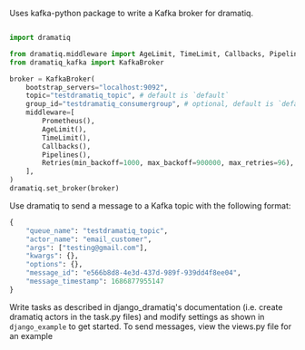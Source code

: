 Uses kafka-python package to write a Kafka broker for dramatiq.

```python

import dramatiq

from dramatiq.middleware import AgeLimit, TimeLimit, Callbacks, Pipelines, Prometheus, Retries
from dramatiq_kafka import KafkaBroker

broker = KafkaBroker(
    bootstrap_servers="localhost:9092",
    topic="testdramatiq_topic", # default is `default`
    group_id="testdramatiq_consumergroup", # optional, default is `default`
    middleware=[
        Prometheus(),
        AgeLimit(),
        TimeLimit(),
        Callbacks(),
        Pipelines(),
        Retries(min_backoff=1000, max_backoff=900000, max_retries=96),
    ],
)
dramatiq.set_broker(broker)
```

Use dramatiq to send a message to a Kafka topic with the following format:

```python
{
    "queue_name": "testdramatiq_topic",
    "actor_name": "email_customer",
    "args": ["testing@gmail.com"],
    "kwargs": {},
    "options": {},
    "message_id": "e566b8d8-4e3d-437d-989f-939dd4f8ee04",
    "message_timestamp": 1686877955147
}
```

Write tasks as described in django_dramatiq's documentation (i.e. create dramatiq actors in the task.py files) and modify settings as shown in `django_example` to get started. To send messages, view the views.py file for an example
